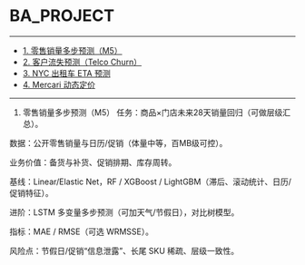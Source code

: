# BA_PROJECT


---

- [1. 零售销量多步预测（M5）](#1-零售销量多步预测m5)
- [2. 客户流失预测（Telco Churn）](#2-客户流失预测telco-churn)
- [3. NYC 出租车 ETA 预测](#3-nyc-出租车-eta-预测)
- [4. Mercari 动态定价](#4-mercari-动态定价)


---
1) 零售销量多步预测（M5）
任务：商品×门店未来28天销量回归（可做层级汇总）。

数据：公开零售销量与日历/促销（体量中等，百MB级可控）。

业务价值：备货与补货、促销排期、库存周转。

基线：Linear/Elastic Net，RF / XGBoost / LightGBM（滞后、滚动统计、日历/促销特征）。

进阶：LSTM 多变量多步预测（可加天气/节假日），对比树模型。

指标：MAE / RMSE（可选 WRMSSE）。

风险点：节假日/促销“信息泄露”、长尾 SKU 稀疏、层级一致性。
